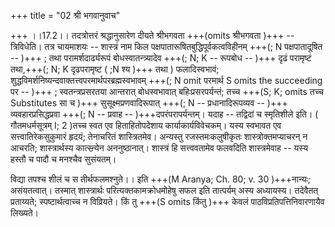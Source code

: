 +++
title = "02 श्री भगवानुवाच"

+++
।।17.2।। तदत्रोत्तरं श्रद्धानुसारेण दीयते श्रीभगवता +++(omits श्रीभगवता )+++
-- त्रिविधेति। तत्र चायमाशयः -- शास्त्रं नाम किल
पक्षपातारूषितबुद्धिपूर्वकत्वविहीनम् +++(; N पक्षपातादूषित -- )+++ ; तथा परामर्शदार्ढ्यरूपं बोधस्वातन्त्र्यादेव +++(; N; K -- रूपबोध -- )+++ दृढं परामृष्टं तथा,+++(; N; K दृढपरामृष्ट ( ;N श्य )+++ तथा ) फलादिस्वभावं; शुद्धविमर्शनिष्यन्दवाक्तत्त्वपरमार्थपरब्रह्मस्वभावम् +++(; N omit परमार्थ S omits the succeeding पर -- )+++ ; स्वतन्त्रप्रसरतया आन्तरात् बोधस्वभावात् बहिःप्रसरपर्यन्तं; तच्च +++(S; K; omits तच्च Substitutes सा च )+++ सुसूक्ष्मप्रणवादिरूपात् +++(; N -- प्रधानादिरूपव्यव -- )+++ व्यवहारप्रसिद्धप्रवा +++(; N -- प्रवाह -- )+++दपरंपरापर्यन्तम्। यदाह -- तद्विदां च स्मृतिशीले इति। ( गौतमधर्मसूत्रम् I; 2 )तच्च स्वत एव हिताहितोपदेशाय कार्याकार्यविवेचकम्। यस्य स्वभावत एव सत्त्वातिरेकसुकुमारं हृदयं; तेनाचरितं शास्त्रितमेव। अन्यस्तु रजस्तमःकलुषीकृतः शास्त्रोक्तमप्याचरन् न आचरति; शास्त्रार्थस्य कात्स्न्र्येन अननुष्ठानात्। शास्त्रं हि सत्त्ववतामेव फलवदिति शास्त्रमेवाह -- यस्य हस्तौ च पादौ च मनश्चैव सुसंयतम्।  
  
विद्या तपश्च शीलं च स तीर्थफलमश्नुते।। इति +++(M Aranya; Ch. 80; v. 30 )+++नान्यः; असंयतत्वात्। तस्मात् शास्त्रार्थः परित्यक्तकामक्रोधमोहेषु सफल इति तात्पर्यम् अस्य अध्यायस्य। तदेवैतत् प्रताय्यते; स्पष्टार्थत्वाच्च न विव्रियते। किं तु +++(S omits किंतु )+++ केवलं पाठविप्रतिपत्तिनिवारणायैव लिख्यते।
